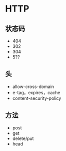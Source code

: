 # HTTP

## 状态码
- 404
- 302
- 304
- 5??

## 头
- allow-cross-domain
- e-tag，expires，cache
- content-security-policy

## 方法
- post
- get
- delete/put
- head
